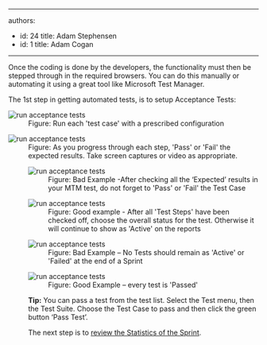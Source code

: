 

---
authors:
  - id: 24
    title: Adam Stephensen
  - id: 1
    title: Adam Cogan
---




<span class='intro'> <p>Once the coding is done by the developers, the&#160;functionality must&#160;then be stepped through in the&#160;required browsers.&#160;You can do this manually or automating it&#160;using a great tool like Microsoft Test Manager.</p>
<p>The 1st step in getting&#160;automated tests, is to setup&#160;Acceptance Tests&#58;</p> </span>

<dl class="image"><dt><img alt="run acceptance tests" src="/SoftwareDevelopment/RulesToBetterUserAcceptanceTests/PublishingImages/run-acceptance-tests-1.jpg" /></dt><dd>Figure&#58; Run each 'test case' with a prescribed configuration</dd><dl class="image"><dt><img alt="run acceptance tests" src="/SoftwareDevelopment/RulesToBetterUserAcceptanceTests/PublishingImages/run-acceptance-tests-2.jpg" /></dt><dd>Figure&#58; As you progress through each step, 'Pass' or 'Fail' the expected results. Take screen captures or video&#160;as appropriate.<p></p><dl class="badImage"><dt><img alt="run acceptance tests" src="/SoftwareDevelopment/RulesToBetterUserAcceptanceTests/PublishingImages/run-acceptance-tests-3.jpg" /></dt><dd>Figure&#58; Bad Example -After checking all the ‘Expected’ results in your MTM test, do not forget to&#160;'Pass' or 'Fail' the Test Case </dd></dl><dl class="goodImage"><dt><img alt="run acceptance tests" src="/SoftwareDevelopment/RulesToBetterUserAcceptanceTests/PublishingImages/run-acceptance-tests-4.jpg" /></dt><dd>Figure&#58; Good example - After all 'Test Steps' have been checked off, choose the overall status for the test. Otherwise it will continue to show as 'Active' on the reports</dd></dl><dl class="badImage"><dt><img alt="run acceptance tests" src="/SoftwareDevelopment/RulesToBetterUserAcceptanceTests/PublishingImages/run-acceptance-tests-5.jpg" /></dt><dd>Figure&#58; Bad Example – No Tests should remain as 'Active' or 'Failed' at the end of a Sprint</dd></dl><dl class="goodImage"><dt><img alt="run acceptance tests" src="/SoftwareDevelopment/RulesToBetterUserAcceptanceTests/PublishingImages/run-acceptance-tests-6.jpg" /></dt><dd>Figure&#58; Good Example – every test is 'Passed'</dd></dl><p><strong>Tip&#58;</strong> You can pass a test from the test list. Select the Test menu, then the Test Suite. Choose the Test Case to pass and then click the green button ‘Pass Test’.</p><p>The next step is to 
   <a href="/SoftwareDevelopment/RulesToBetterUserAcceptanceTests/Pages/How-to-Check-the-Status-of-the-Current-Sprint.aspx">review the Statistics of the Sprint</a>.</p></dd></dl></dl>


